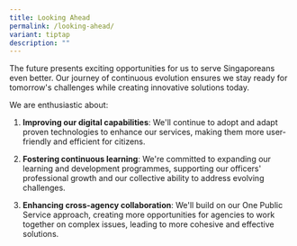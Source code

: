 ```yaml
---
title: Looking Ahead
permalink: /looking-ahead/
variant: tiptap
description: ""
---
```

<p>The future presents exciting opportunities for us to serve Singaporeans
even better. Our journey of continuous evolution ensures we stay ready
for tomorrow's challenges while creating innovative solutions today.</p>
<p>We are enthusiastic about:</p>
<ol data-tight="true" class="tight">
<li>
<p><strong>Improving our digital capabilities</strong>: We'll continue to
adopt and adapt proven technologies to enhance our services, making them
more user-friendly and efficient for citizens.</p>
</li>
<li>
<p><strong>Fostering continuous learning</strong>: We're committed to expanding
our learning and development programmes, supporting our officers' professional
growth and our collective ability to address evolving challenges.</p>
</li>
<li>
<p><strong>Enhancing cross-agency collaboration</strong>: We'll build on
our One Public Service approach, creating more opportunities for agencies
to work together on complex issues, leading to more cohesive and effective
solutions.</p>
</li>
</ol>
<p></p>
